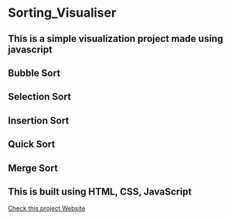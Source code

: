 # Sorting_Visualiser
<html>
<body>
<h2> This is a simple visualization project made using javascript </h2>
<h2> Bubble Sort </h2>
<h2> Selection Sort </h2>
<h2> Insertion Sort </h2>
<h2> Quick Sort </h2>
<h2> Merge Sort </h2>
<h2> This is built using HTML, CSS, JavaScript </h2>

<a href="https://sarbananda-maji.github.io/Sorting_Visualiser/">Check this project Website</a>
</body>
</html>
